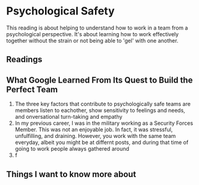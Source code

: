 # Psychological Safety
This reading is about helping to understand how to work in a team from a psychological perspective. It's about learning how to work effectively together without the strain or not being able to 'gel' with one another.
## Readings
## What Google Learned From Its Quest to Build the Perfect Team
  1. The three key factors that contribute to psychologically safe teams are members listen to eachother, show sensitivity to feelings and needs, and onversational turn-taking and empathy
  2. In my previous career, I was in the military working as a Security Forces Member. This was not an enjoyable job. In fact, it was stressful, unfulfilling, and draining. However, you work with the same team everyday, albeit you might be at differnt posts, and during that time of going to work people always gathered around
  3. f

## Things I want to know more about
